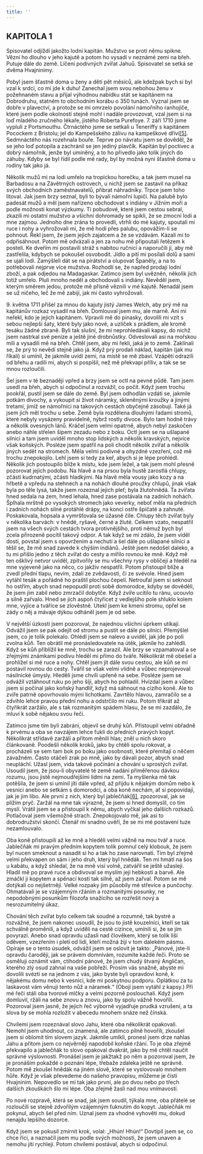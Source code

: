 ```yaml
---
title: ''
---
```


## KAPITOLA 1

Spisovatel odjíždí jakožto lodní kapitán. Mužstvo se proti němu spikne. Vězní ho dlouho v jeho kajutě a potom ho vysadí v neznámé zemi na břeh. Putuje dále do země. Líčení podivných zvířat Jahuů. Spisovatel se setká se dvěma Hvajninimy.

Pobyl jsem šťastně doma u ženy a dětí pět měsíců, ale kdežpak bych si byl vzal k srdci, co mi jde k duhu! Zanechal jsem svou nebohou ženu v požehnaném stavu a přijal výhodnou nabídku stát se kapitánem na Dobrodruhu, statném to obchodním korábu o 350 tunách. Vyznal jsem se dobře v plavectví, a protože se mi omrzelo povolání námořního ranhojiče, které jsem podle okolností stejně mohl i nadále provozovat, vzal jsem si na loď mladého zručného lékaře, jistého Roberta Purefoye. 7. září 1710 jsme vypluli z Portsmouthu. Čtrnáctého jsme se setkali u Teneriffy s kapitánem Pocockem z Bristolu; jel do Kampešského zálivu na kampeškové dříví[\[5\]](../Text/gulliverovy_cesty_050.html#_ftn5). Sedmnáctého nás rozehnala bouře. Teprve po návratu jsem se dověděl, že se jeho loď potopila a zachránil se jen jediný plavčík. Kapitán byl poctivec a dobrý námořník, jenže byl umíněný, a to ho přivedlo jako tolik jiných do záhuby. Kdyby se byl řídil podle mé rady, byl by možná nyní šťastně doma u rodiny tak jako já.

Několik mužů mi na lodi umřelo na tropickou horečku, a tak jsem musel na Barbadosu a na Závětrných ostrovech, u nichž jsem se zastavil na příkaz svých obchodních zaměstnavatelů, přibrat náhradníky. Trpce jsem toho litoval. Jak jsem brzy seznal, byli to bývalí námořní lupiči. Na palubě bylo padesát mužů a měl jsem nařízeno obchodovat s indiány v Jižním moři a podle možnosti konat výzkumy. Ti pobudové, které jsem cestou sebral, zkazili mi ostatní mužstvo a všichni dohromady se spikli, že se zmocní lodi a mne zajmou. Jednoho dne zrána to provedli, vtrhli do mé kajuty, spoutali mi ruce i nohy a vyhrožovali mi, že mě hodí přes palubu, opovážím-li se pohnout. Řekl jsem, že jsem jejich zajatcem a že se vzdávám. Kázali mi to odpřisáhnout. Potom mě odvázali a jen za nohu mě připoutali řetězem k posteli. Ke dveřím mi postavili stráž s nabitou ručnicí a naporučili jí, aby mě zastřelila, kdybych se pokoušel osvobodit. Jídlo a pití mi posílali dolů a sami se ujali lodi. Zamýšleli dát se na pirátství a olupovat Španěly, a na to potřebovali nejprve více mužstva. Rozhodli se, že napřed prodají lodní zboží, a pak odjedou na Madagaskar. Zatímco jsem byl uvězněn, několik jich totiž umřelo. Pluli mnoho neděl a obchodovali s indiány. Nevěděl jsem, kterým směrem jedou, protože mě přísně věznili v mé kajutě. Nenadál jsem se už ničeho, leč že mě zabijí, jak mi často vyhrožovali.

9\. května 1711 přišel za mnou do kajuty jistý James Welch, aby prý mě na kapitánův rozkaz vysadil na břeh. Domlouval jsem mu, ale marně. Ani mi neřekl, kdo je jejich kapitánem. Vpravili mě do pinasky, dovolili mi vzít s sebou nejlepší šaty, které byly jako nové, a uzlíček s prádlem, ale kromě tesáku žádné zbraně. Byli tak slušní, že mi neprohledávali kapsy, do nichž jsem nastrkal své peníze a ještě jiné drobnůstky. Odveslovali asi na mořskou míli a vysadili mě na břeh. Chtěl jsem, aby mi řekli, jaká je to země. Zaklínali se, že prý to nevědí stejně jako já. Když prý prodali náklad, kapitán (jak mu říkali) si umínil, že jakmile uvidí zemi, na místě se mě zbaví. Vzápětí odrazili od břehu a radili mi, abych si pospíšil, než mě překvapí příliv, a tak se se mnou rozloučili.

Šel jsem v té beznaději vpřed a brzy jsem se octl na pevné půdě. Tam jsem usedl na břeh, abych si odpočinul a rozvážil, co počít. Když jsem trochu pookřál, pustil jsem se dále do země. Byl jsem odhodlán vzdáti se, jakmile potkám divochy, a vykoupit si život náramky, skleněnými kroužky a jinými tretami, jimiž se námořníci na takových cestách obyčejně zásobují. Také já jsem jich měl trochu u sebe. Země byla rozdělena dlouhými řadami stromů, které nebyly vysázeny pravidelně, nýbrž rostly divoce. Bylo tam hodně trávy a několik ovesných lánů. Kráčel jsem velmi opatrně, abych nebyl zaskočen anebo náhle střelen šípem zezadu nebo z boku. Octl jsem se na ušlapané silnici a tam jsem uviděl mnoho stop lidských a několik kravských, nejvíce však koňských. Posléze jsem spatřil na poli chodit několik zvířat a několik jiných sedět na stromech. Měla velmi podivné a ohyzdné vzezření, což mě trochu znepokojilo. Lehl jsem si tedy za keř, abych si je lépe prohlédl. Několik jich postoupilo blíže k místu, kde jsem ležel, a tak jsem mohl přesně pozorovat jejich podobu. Na hlavě a na prsou byla hustě zarostlá chlupy, zčásti kudrnatými, zčásti hladkými. Na hlavě měla vousy jako kozy a na hřbetě a vpředu na stehnech a na nohách dlouhé proužky chlupů, jinak však byla po těle lysá, takže jsem rozeznal jejich pleť; byla žlutohnědá. Ta zvířata hned sedala na zem, hned lehala, hned zase postávala na zadních nohách. Šplhala mrštně po vysokých stromech jako veverky, neboť měla na předních i zadních nohách silné protáhlé drápy, na konci ostře špičaté a zahnuté. Poskakovala, hopsala a vymršťovala se úžasně čile. Chlupy těch zvířat byly v několika barvách: v hnědé, ryšavé, černé a žluté. Celkem vzato, nespatřil jsem na všech svých cestách tvora protivnějšího, proti němuž bych byl zcela přirozeně pocítil takový odpor. A tak když se mi zdálo, že jsem viděl dosti, povstal jsem s opovržením a nechutí a šel dále po ušlapané silnici a těšil se, že mě snad zavede k chýším indiánů. Ještě jsem nedošel daleko, a tu mi přišlo jedno z těch zvířat do cesty a mířilo rovnou ke mně. Když mě ten ošklivý netvor uviděl, zpitvořily se mu všechny rysy v obličeji a hleděl na mne vyjeveně jako na něco, co jakživ nespatřil. Potom přistoupil blíže a zvedl přední tlapu, nevím, zdali ze zvědavosti, či ze svévole. Hned jsem vytáhl tesák a pořádně ho praštil plochou čepelí. Netroufal jsem si seknout ho ostřím, abych snad nepopudil proti sobě domorodce, kdyby se dověděli, že jsem jim zabil nebo zmrzačil dobytče. Když zvíře ucítilo tu ránu, ucouvlo a silně zařvalo. Hned se jich aspoň čtyřicet z vedlejšího pole shluklo kolem mne, vyjíce a tváříce se zlověstně. Utekl jsem ke kmeni stromu, opřel se zády o něj a mávaje dýkou odháněl jsem je od sebe.

V největší úzkosti jsem pozoroval, že najednou všichni úprkem utíkají. Odvážil jsem se pak odejít od stromu a pustit se dále po silnici. Přemýšlel jsem, co je tolik polekalo. Ohlédl jsem se nalevo a uviděl, jak jde po poli zvolna kůň. Ten obrátil mé pronásledovatele na útěk, jakmile ho zahlédli. Když se kůň přiblížil ke mně, trochu se zarazil. Ale brzy se vzpamatoval a se zřejmými známkami podivu hleděl mi přímo do tváře. Několikrát mě obešel a prohlížel si mé ruce a nohy. Chtěl jsem jít dále svou cestou, ale kůň se mi postavil rovnou do cesty. Tvářil se však velmi vlídně a vůbec neprojevoval násilnické úmysly. Hleděli jsme chvíli upřeně na sebe. Posléze jsem se odvážil vztáhnout ruku po jeho šíji, abych ho pohladil. Hvízdal jsem a vůbec jsem si počínal jako koňský handlíř, když má sáhnout na cizího koně. Ale to zvíře patrně opovrhovalo mými lichotkami. Zavrtělo hlavou, zamračilo se a zdvihlo lehce pravou přední nohu a odstrčilo mi ruku. Potom třikrát až čtyřikrát zaržálo, ale s tak rozmanitým spádem hlasu, že se mi zazdálo, že mluví k sobě nějakou svou řečí.

Zatímco jsme tím byli zabráni, objevil se druhý kůň. Přistoupil velmi obřadně k prvému a oba se navzájem lehce ťukli do předních pravých kopyt. Několikrát střídavě zaržáli a přitom měnili hlas; zněl u nich skoro článkovaně. Poodešli několik kroků, jako by chtěli spolu rokovat, a procházeli se sem tam bok po boku jako osobnosti, které přemítají o něčem závažném. Často otáčeli zrak po mně, jako by dávali pozor, abych snad neupláchl. Užasl jsem, vida takové počínání a chování u sprostých zvířat. Usoudil jsem, že jsou-li obyvatelé té země nadáni přiměřenou dávkou rozumu, jsou jistě nejmoudřejšími lidmi na zemi. Ta myšlenka mě tak potěšila, že jsem si umínil jíti dále vpřed, až přijdu k nějakým domům nebo k vesnici anebo se setkám s domorodci, a oba koně nechám, ať si popovídají, jak je jim libo. Ale první z nich, který byl jablečňák[\[6\]](../Text/gulliverovy_cesty_050.html#_ftn6), zpozoroval, jak se plížím pryč. Zaržál na mne tak výrazně, že jsem si hned domyslil, co tím myslí. Vrátil jsem se a přistoupil k němu, abych vyčkal jeho dalších rozkazů. Potlačoval jsem všemožně strach. Znepokojovalo mě, jak asi to dobrodružství skončí. Čtenář mi snadno uvěří, že se mi mé postavení tuze nezamlouvalo.

Oba koně přistoupili až ke mně a hleděli velmi vážně na mou tvář a ruce. Jablečňák mi pravým předním kopytem tolik pomnul celý klobouk, že jsem byl nucen smeknout a nasadit si ho a tak ho zase narovnati. Tím byl zřejmě velmi překvapen on sám i jeho druh, který byl hnědák. Ten mi hmátl na šos u kabátu, a když shledal, že na mně visí volně, zatvářil se ještě užasleji. Hladil mě po pravé ruce a obdivoval se myslím její hebkosti a barvě. Ale zmáčkl ji kopytem a spěnací kostí tak silně, až jsem zařval. Potom se mě dotýkali co nejšetrněji. Velké rozpaky jim působily mé střevíce a punčochy. Ohmatávali je se vzájemným ržáním a rozmanitými posunky, ne nepodobnými posunkům filozofa snažícího se rozřešit nový a nesrozumitelný úkaz.

Chování těch zvířat bylo celkem tak soudné a rozumné, tak bystré a rozvážné, že jsem nakonec usoudil, že jsou to jistě kouzelníci, kteří se tak schválně proměnili, a když uviděli na cestě cizince, umínili si, že se jím povyrazí. Anebo snad opravdu užasli nad člověkem, který se tolik liší oděvem, vzezřením i pletí od lidí, kteří možná žijí v tom dalekém pásmu. Opíraje se o tento úsudek, odvážil jsem se oslovit je takto: „Pánové, jste-li opravdu čaroději, jak se právem domnívám, rozumíte každé řeči. Proto se osměluji oznámit vám, ctihodní pánové, že jsem chudý štvaný Angličan, kterého zlý osud zahnal na vaše pobřeží. Prosím vás snažně, abyste mi dovolili svézti se na jednom z vás, jako byste byli opravdoví koně, k nějakému domu nebo k vesnici, kde mi poskytnou podporu. Oplátkou za tu laskavost vám věnuji tento nůž a náramek.“ (Obojí jsem vytáhl z kapsy.) Při mé řeči stáli oba tvorové mlčky a velmi pozorně poslouchali. Když jsem domluvil, ržáli na sebe znovu a znovu, jako by spolu vážně hovořili. Pozoroval jsem jasně, že jejich řeč výborně vyjadřuje prudká vzrušení, a ta slova by se mohla rozložit v abecedu mnohem snáze než čínská.

Chvílemi jsem rozeznával slovo Jahu, které oba několikrát opakovali. Nemohl jsem uhodnout, co znamená, ale zatímco pilně hovořili, zkoušel jsem si oblomit tím slovem jazyk. Jakmile umlkli, pronesl jsem drze nahlas Jahu a přitom jsem co nejvěrněji napodobil koňské ržání. To je oba zřejmě překvapilo a jablečňák to slovo opakoval dvakrát, jako by mě chtěl naučit správné výslovnosti. Pronášel jsem je jakžtakž po něm a pozoroval jsem, že je pronáším pokaždé o poznání lépe, třebaže zdaleka ještě ne správně. Potom mě zkoušel hnědák na jiném slově, které se vyslovovalo mnohem hůře. Když je však převedeme do našeho pravopisu, můžeme je čísti Hvajninim. Nepovedlo se mi tak jako první, ale po dvou nebo po třech dalších zkouškách šlo mi lépe. Oba zřejmě žasli nad mou vnímavostí.

Po nové rozpravě, která se snad, jak jsem soudil, týkala mne, oba přátelé se rozloučili se stejně zdvořilým vzájemným ťuknutím do kopyt. Jablečňák mi pokynul, abych šel před ním. Uznal jsem za vhodné vyhověti mu, dokud nenajdu lepšího dozorce.

Když jsem se pokusil zmírnit krok, volal: „Hhún! Hhún!“ Dovtípil jsem se, co chce říci, a naznačil jsem mu podle svých možností, že jsem unaven a nemohu jíti rychleji. Potom chvílemi postával, abych si odpočinul.
